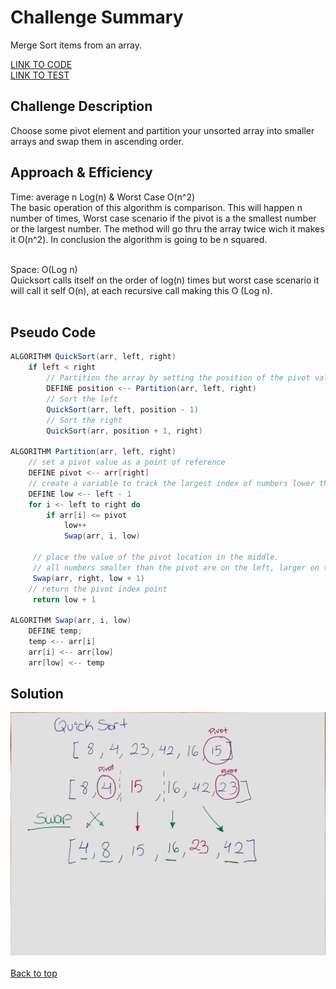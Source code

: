 # Challenge Summary
Merge Sort items from an array. 

[LINK TO CODE](https://github.com/daesy13/data-structures-and-algorithms/blob/master/code401challenges/src/main/java/code401challenges/quickSort/QuickSort.java)</br>
[LINK TO TEST](https://github.com/daesy13/data-structures-and-algorithms/blob/master/code401challenges/src/test/java/code401challenges/quickSortTest/QuickSortTest.java)</br>

## Challenge Description
Choose some pivot element and partition your unsorted array into smaller arrays and swap them in ascending order.</br>

## Approach & Efficiency
Time: average n Log(n) & Worst Case O(n^2)</br>
The basic operation of this algorithm is comparison. This will happen n number of times, Worst case scenario if the pivot is a the smallest number or the largest number. The method will go thru the array twice wich it makes it O(n^2). In conclusion the algorithm is going to be n squared.</br></br>

Space: O(Log n)</br>
Quicksort calls itself on the order of log(n) times but worst case scenario it will call it self O(n), at each recursive call making this O (Log n).</br></br>

## Pseudo Code
```java
ALGORITHM QuickSort(arr, left, right)
    if left < right
        // Partition the array by setting the position of the pivot value 
        DEFINE position <-- Partition(arr, left, right)
        // Sort the left
        QuickSort(arr, left, position - 1)
        // Sort the right
        QuickSort(arr, position + 1, right)

ALGORITHM Partition(arr, left, right)
    // set a pivot value as a point of reference
    DEFINE pivot <-- arr[right]
    // create a variable to track the largest index of numbers lower than the defined pivot
    DEFINE low <-- left - 1
    for i <- left to right do
        if arr[i] <= pivot
            low++
            Swap(arr, i, low)

     // place the value of the pivot location in the middle.
     // all numbers smaller than the pivot are on the left, larger on the right. 
     Swap(arr, right, low + 1)
    // return the pivot index point
     return low + 1

ALGORITHM Swap(arr, i, low)
    DEFINE temp;
    temp <-- arr[i]
    arr[i] <-- arr[low]
    arr[low] <-- temp
```  

## Solution
![sort](../../../../assets/quickSort.jpg)
</br></br><a href="#top">Back to top</a>
